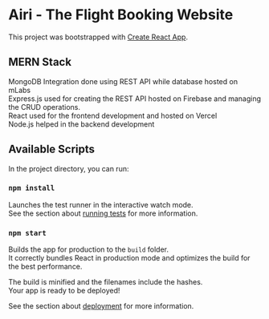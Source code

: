 # Airi -  The Flight Booking Website

This project was bootstrapped with [Create React App](https://github.com/facebook/create-react-app).


## MERN Stack 
MongoDB Integration done using REST API while database hosted on mLabs \
Express.js used for creating the REST API hosted on Firebase and managing the CRUD operations. \
React used for the frontend development and hosted on Vercel \
Node.js helped in the backend development 

## Available Scripts

In the project directory, you can run:
### `npm install`

Launches the test runner in the interactive watch mode.\
See the section about [running tests](https://facebook.github.io/create-react-app/docs/running-tests) for more information.

### `npm start`

Builds the app for production to the `build` folder.\
It correctly bundles React in production mode and optimizes the build for the best performance.

The build is minified and the filenames include the hashes.\
Your app is ready to be deployed!

See the section about [deployment](https://facebook.github.io/create-react-app/docs/deployment) for more information.



